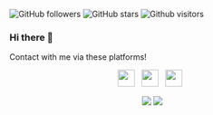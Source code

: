 ![GitHub followers](https://img.shields.io/github/followers/gulceselim?style=social)
![GitHub stars](https://img.shields.io/github/stars/gulceselim?style=social)
![Github visitors](https://visitor-badge.glitch.me/badge?page_id=gulceselim.visitor-badge)
### Hi there 👋

Contact with me via these platforms!


<p align="center">
  <a href="mailto:gulceselim6@gmail.com"><img height="30" src="https://cdn.iconscout.com/icon/free/png-256/gmail-30-722694.png"></a>&nbsp;&nbsp;
  <a href="https://www.linkedin.com/in/gulceselim/"><img height="30" src="https://github.com/stephenajulu/WaylonWalker/blob/main/icon/linkedin.png?raw=true"></a>&nbsp;&nbsp;
  <a href="https://twitter.com/gulceselim_"><img height="30" src="https://github.com/stephenajulu/WaylonWalker/blob/main/icon/twitter.png?raw=true"></a>&nbsp;&nbsp;
</p>


<p align="center">
  <img src="https://github-readme-stats.vercel.app/api?username=gulceselim&count_private=true&show_icons=true&theme=merko">
  <img src="https://github-readme-stats.vercel.app/api/top-langs/?username=gulceselim&hide=html&layout=compact&show_icons=true&theme=merko">
</p>


<!--
**gulceselim/gulceselim** is a ✨ _special_ ✨ repository because its `README.md` (this file) appears on your GitHub profile.

Here are some ideas to get you started:

- 🔭 I’m currently working on ...
- 🌱 I’m currently learning ...
- 👯 I’m looking to collaborate on ...
- 🤔 I’m looking for help with ...
- 💬 Ask me about ...
- 📫 How to reach me: ...
- 😄 Pronouns: ...
- ⚡ Fun fact: ...
-->
